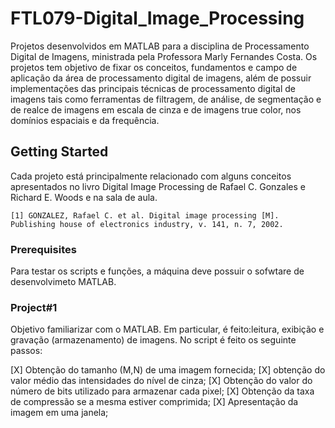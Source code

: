 # FTL079-Digital_Image_Processing
Projetos desenvolvidos em MATLAB para a disciplina de Processamento Digital de Imagens, ministrada pela Professora Marly Fernandes Costa. Os projetos tem objetivo de fixar os conceitos, fundamentos e campo de aplicação da área de processamento digital de imagens, além de possuir implementações das principais técnicas de processamento digital de imagens tais como ferramentas de filtragem, de análise, de segmentação e de realce de imagens em escala de cinza e de imagens true color, nos domínios espaciais e da frequência. 

## Getting Started

Cada projeto está principalmente relacionado com alguns conceitos apresentados no livro Digital Image Processing de Rafael C. Gonzales e Richard E. Woods e na sala de aula.

```
[1] GONZALEZ, Rafael C. et al. Digital image processing [M]. Publishing house of electronics industry, v. 141, n. 7, 2002.
```
### Prerequisites

Para testar os scripts e funções, a máquina deve possuir o sofwtare de desenvolvimeto MATLAB.

### Project#1

Objetivo familiarizar com o MATLAB. Em particular, é feito:leitura, exibição e gravação (armazenamento) de imagens. No script é feito os seguinte passos:

[X] Obtenção do tamanho (M,N) de uma imagem fornecida;
[X] obtenção do valor médio das intensidades do nível de cinza;
[X] Obtenção do valor do número de bits utilizado para armazenar cada pixel;
[X] Obtenção da taxa de compressão se a mesma estiver comprimida;
[X] Apresentação da imagem em uma janela;

